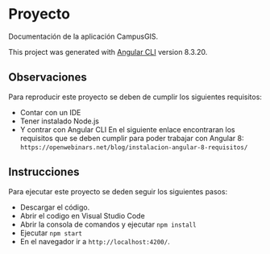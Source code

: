 # Proyecto

Documentación de la aplicación CampusGIS.

This project was generated with [Angular CLI](https://github.com/angular/angular-cli) version 8.3.20.

## Observaciones

Para reproducir este proyecto se deben de cumplir los siguientes requisitos:

- Contar con un IDE
- Tener instalado Node.js
- Y contrar con Angular CLI
  En el siguiente enlace encontraran los requisitos que se deben cumplir para poder trabajar con Angular 8:
  `https://openwebinars.net/blog/instalacion-angular-8-requisitos/`

## Instrucciones

Para ejecutar este proyecto se deden seguir los siguientes pasos:

- Descargar el código.
- Abrir el codigo en Visual Studio Code
- Abrir la consola de comandos y ejecutar `npm install`
- Ejecutar `npm start`
- En el navegador ir a `http://localhost:4200/`.
